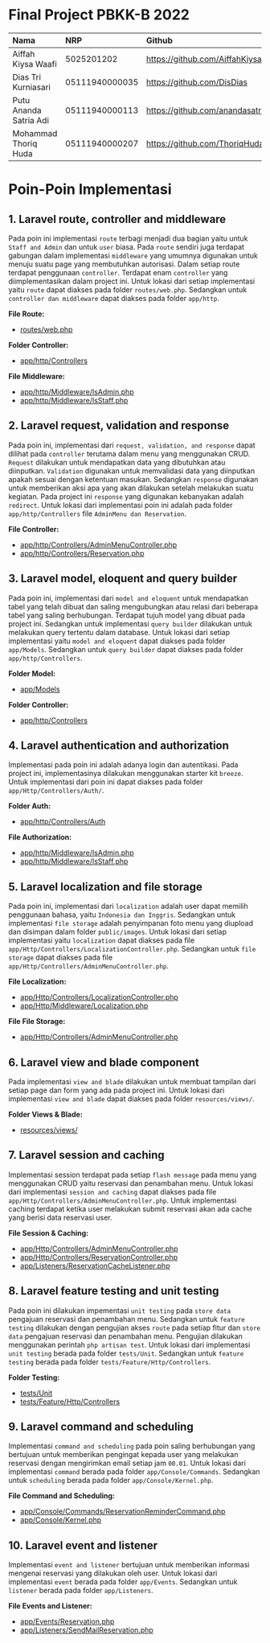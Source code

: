# Final Project PBKK-B 2022

| Nama | NRP | Github |
| :--------- | :--------- | :--------- |
| Aiffah Kiysa Waafi | 5025201202 | https://github.com/AiffahKiysa |
| Dias Tri Kurniasari | 05111940000035 | https://github.com/DisDias |
| Putu Ananda Satria Adi | 05111940000113 | https://github.com/anandasatriaadi |
| Mohammad Thoriq Huda | 05111940000207 | https://github.com/ThoriqHuda |

# Poin-Poin Implementasi

## 1. Laravel route, controller and middleware
Pada poin ini implementasi `route` terbagi menjadi dua bagian yaitu untuk `Staff and Admin` dan untuk `user` biasa. Pada `route` sendiri juga terdapat gabungan dalam implementasi `middleware` yang umumnya digunakan untuk menuju suatu page yang membutuhkan autorisasi. Dalam setiap route terdapat penggunaan `controller`. Terdapat enam `controller` yang diimplementasikan dalam project ini. Untuk lokasi dari setiap implementasi yaitu `route` dapat diakses pada folder `routes/web.php`. Sedangkan untuk `controller dan middleware` dapat diakses pada folder `app/http`.  

**File Route:**
- [routes/web.php](routes/web.php)<br/>

**Folder Controller:**
- [app/http/Controllers](app/http/Controllers/)<br/>

**File Middleware:**
- [app/http/Middleware/IsAdmin.php](app/http/Middleware/IsAdmin.php)
- [app/http/Middleware/IsStaff.php](app/http/Middleware/IsStaff.php)<br/>

## 2. Laravel request, validation and response
Pada poin ini, implementasi dari `request, validation, and response` dapat dilihat pada `controller` terutama dalam menu yang menggunakan CRUD. `Request` dilakukan untuk mendapatkan data yang dibutuhkan atau diinputkan. `Validation` digunakan untuk memvalidasi data yang diinputkan apakah sesuai dengan ketentuan masukan. Sedangkan `response` digunakan untuk memberikan aksi apa yang akan dilakukan setelah melakukan suatu kegiatan. Pada project ini `response` yang digunakan kebanyakan adalah `redirect`. Untuk lokasi dari implementasi poin ini adalah pada folder `app/http/Controllers` file `AdminMenu dan Reservation`.

**File Controller:**
- [app/http/Controllers/AdminMenuController.php](app/http/Controllers/AdminMenuController.php)
- [app/http/Controllers/Reservation.php](app/http/Controllers/Reservation.php)<br/>

## 3. Laravel model, eloquent and query builder
Pada poin ini, implementasi dari `model and eloquent` untuk mendapatkan tabel yang telah dibuat dan saling mengubungkan atau relasi dari beberapa tabel yang saling berhubungan. Terdapat tujuh model yang dibuat pada project ini. Sedangkan untuk implementasi `query builder` dilakukan untuk melakukan query tertentu dalam database. Untuk lokasi dari setiap implementasi yaitu `model and eloquent` dapat diakses pada folder `app/Models`. Sedangkan untuk `query builder` dapat diakses pada folder `app/http/Controllers`.

**Folder Model:**
- [app/Models](app/Models/)<br/>

**Folder Controller:**
- [app/http/Controllers](app/http/Controllers/)<br/>

## 4. Laravel authentication and authorization
Implementasi pada poin ini adalah adanya login dan autentikasi. Pada project ini, implementasinya dilakukan menggunakan starter kit `breeze`. Untuk implementasi dari poin ini dapat diakses pada folder `app/Http/Controllers/Auth/`.

**Folder Auth:**
- [app/http/Controllers/Auth](app/http/Controllers/Auth)<br/>

**File Authorization:**
- [app/http/Middleware/IsAdmin.php](app/http/Middleware/IsAdmin.php)
- [app/http/Middleware/IsStaff.php](app/http/Middleware/IsStaff.php)<br/>

## 5. Laravel localization and file storage
Pada poin ini, implementasi dari `localization` adalah user dapat memilih penggunaan bahasa, yaitu `Indonesia dan Inggris`. Sedangkan untuk implementasi `file storage` adalah penyimpanan foto menu yang diupload dan disimpan dalam folder `public/images`. Untuk lokasi dari setiap implementasi yaitu `localization` dapat diakses pada file `app/Http/Controllers/LocalizationController.php`. Sedangkan untuk `file storage` dapat diakses pada file `app/Http/Controllers/AdminMenuController.php`.

**File Localization:**
- [app/Http/Controllers/LocalizationController.php](app/Http/Controllers/LocalizationController.php)
- [app/Http/Middleware/Localization.php](app/Http/Middleware/Localization.php)<br/>

**File File Storage:**
- [app/Http/Controllers/AdminMenuController.php](app/Http/Controllers/AdminMenuController.php)<br/>

## 6. Laravel view and blade component
Pada implementasi `view and blade` dilakukan untuk membuat tampilan dari setiap page dan form yang ada pada project ini. Untuk lokasi dari implementasi `view and blade` dapat diakses pada folder `resources/views/`.

**Folder Views & Blade:**
- [resources/views/](resources/views/)<br/>

## 7. Laravel session and caching
Implementasi session terdapat pada setiap `flash message` pada menu yang menggunakan CRUD yaitu reservasi dan penambahan menu. Untuk lokasi dari implementasi `session and caching` dapat diakses pada file `app/Http/Controllers/AdminMenuController.php`. Untuk implementasi caching terdapat ketika user melakukan submit reservasi akan ada cache yang berisi data reservasi user.

**File Session & Caching:**
- [app/Http/Controllers/AdminMenuController.php](app/Http/Controllers/AdminMenuController.php)<br/>
- [app/Http/Controllers/ReservationController.php](app/Http/Controllers/ReservationController.php)<br/>
- [app/Listeners/ReservationCacheListener.php](app/Listeners/ReservationCacheListener.php)<br/>

## 8. Laravel feature testing and unit testing
Pada poin ini dilakukan impementasi `unit testing` pada `store data` pengajuan reservasi dan penambahan menu. Sedangkan untuk `feature testing` dilakukan dengan pengujian akses `route` pada setiap fitur dan `store data` pengajuan reservasi dan penambahan menu. Pengujian dilakukan menggunakan perintah `php artisan test`. Untuk lokasi dari implementasi `unit testing` berada pada folder `tests/Unit`. Sedangkan untuk `feature testing` berada pada folder `tests/Feature/Http/Controllers`.

**Folder Testing:**
- [tests/Unit](tests/Unit)
- [tests/Feature/Http/Controllers](tests/Feature/Http/Controllers)<br/>

## 9. Laravel command and scheduling
Implementasi `command and scheduling` pada poin saling berhubungan yang bertujuan untuk memberikan pengingat kepada user yang melakukan reservasi dengan mengirimkan email setiap jam `00.01`. Untuk lokasi dari implementasi `command` berada pada folder `app/Console/Commands`. Sedangkan untuk `scheduling` berada pada folder `app/Console/Kernel.php`.

**File Command and Scheduling:**
- [app/Console/Commands/ReservationReminderCommand.php](app/Console/Commands/ReservationReminderCommand.php)
- [app/Console/Kernel.php](app/Console/Kernel.php)<br/>

## 10. Laravel event and listener
Implementasi `event and listener` bertujuan untuk memberikan informasi mengenai reservasi yang dilakukan oleh user. Untuk lokasi dari implementasi `event` berada pada folder `app/Events`. Sedangkan untuk `listener` berada pada folder `app/Listeners`.

**File Events and Listener:**
- [app/Events/Reservation.php](app/Events/Reservation.php)
- [app/Listeners/SendMailReservation.php](app/Listeners/SendMailReservation.php)<br/>
